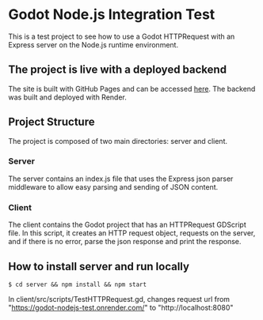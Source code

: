# Godot Node.js Integration Test
This is a test project to see how to use a Godot HTTPRequest with an Express server on the Node.js runtime environment.
## The project is live with a deployed backend
The site is built with GitHub Pages and can be accessed [here](https://tylerhand1.github.io/godot-nodejs-test/).
The backend was built and deployed with Render.
## Project Structure
The project is composed of two main directories: server and client.
### Server
The server contains an index.js file that uses the Express json parser middleware to allow easy parsing and sending of JSON content.
### Client
The client contains the Godot project that has an HTTPRequest GDScript file. In this script, it creates an HTTP request object, requests on the server, and if there is no error, parse the json response and print the response.
## How to install server and run locally
 ```
$ cd server && npm install && npm start
 ```
In client/src/scripts/TestHTTPRequest.gd, changes request url from "https://godot-nodejs-test.onrender.com/" to "http://localhost:8080"
